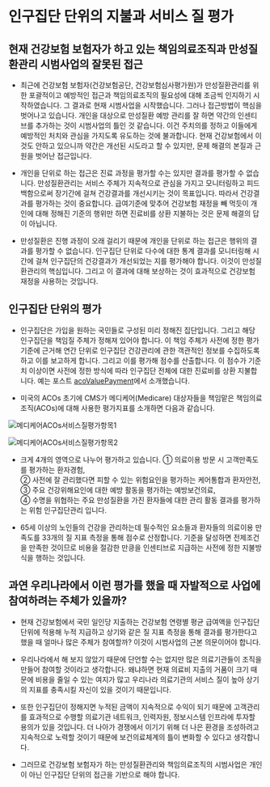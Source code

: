 # 인구집단 단위의 지불과 서비스 질 평가

## 현재 건강보험 보험자가 하고 있는 책임의료조직과 만성질환관리 시범사업의 잘못된 접근

* 최근에 건강보험 보험자(건강보험공단, 건강보험심사평가원)가 만성질환관리를 위한 포괄적이고 예방적인 접근과 책임의료조직의 필요성에 대해 조금씩 인지하기 시작하였습니다. 그 결과로 현재 시범사업을 시작했습니다. 그러나 접근방법이 핵심을 벗어나고 있습니다. 개인을 대상으로 만성질환 예방 관리를 잘 하면 약간의 인센티브를 추가하는 것이 시범사업의 틀인 것 같습니다. 이건 주치의를 정하고 이들에게 예방적인 처치와 관심을 가지도록 유도하는 것에 불과합니다. 현재 건강보험에서 이것도 안하고 있으니까 약간은 개선된 시도라고 할 수 있지만, 문제 해결의 본질과 근원을 벗어난 접근입니다.

* 개인을 단위로 하는 접근은 진료 과정을 평가할 수는 있지만 결과를 평가할 수 없습니다. 만성질환관리는 서비스 주체가 지속적으로 관심을 가지고 모니터링하고 피드백함으로써 장기간에 걸쳐 건강결과를 개선시키는 것이 목표입니다. 따라서 건강결과를 평가하는 것이 중요합니다. 급여기준에 맞추어 건강보험 재정을 빼 먹듯이 개인에 대해 정해진 기준의 행위만 하면 진료비를 상환 지불하는 것은 문제 해결의 답이 아닙니다. 

* 만성질환은 진행 과정이 오래 걸리기 때문에 개인을 단위로 하는 접근은 행위의 결과를 평가할 수 없습니다. 인구집단 단위로 다수에 대한 통계 결과를 모니터링해 시간에 걸쳐 인구집단의 건강결과가 개선되었는 지를 평가해야 합니다. 이것이 만성질환관리의 핵심입니다. 그리고 이 결과에 대해 보상하는 것이 효과적으로 건강보험 재정을 사용하는 것입니다.

## 인구집단 단위의 평가

* 인구집단은 가입을 원하는 국민들로 구성된 미리 정해진 집단입니다. 그리고 해당 인구집단을 책임질 주체가 정해져 있어야 합니다. 이 책임 주체가 사전에 정한 평가기준에 근거해 연간 단위로 인구집단 건강관리에 관한 객관적인 정보를 수집하도록 하고 이를 보고하게 합니다. 그리고 이를 평가해 점수를 산출합니다. 이 점수가 기준치 이상이면 사전에 정한 방식에 따라 인구집단 전체에 대한 진료비를 상환 지불합니다. 예는 포스트 [acoValuePayment](/data/posts/acoValuePayment.md)에서 소개했습니다.

* 미국의 ACOs 초기에 CMS가 메디케어(Medicare) 대상자들을 책임맡은 책임의료조직(ACOs)에 대해 사용한 평가지표를 소개하면 다음과 같습니다.

![메디케어ACOs서비스질평가항목1](</images/posts/메디케어ACOs서비스질평가항목1.png>)

![메디케어ACOs서비스질평가항목2](</images/posts/메디케어ACOs서비스질평가항목2.png>)

* 크게 4개의 영역으로 나누어 평가하고 있습니다.
   ① 의료이용 방문 시 고객만족도를 평가하는 환자경험,    
   ② 사전에 잘 관리했다면 피할 수 있는 위험요인을 평가하는 케어통합과 환자안전,     
   ③ 주요 건강위해요인에 대한 예방 활동을 평가하는 예방보건의료,    
   ④ 수명을 위협하는 주요 만성질환을 가진 환자들에 대한 관리 활동 결과를 평가하는 위험 인구집단관리 입니다.

* 65세 이상의 노인들의 건강을 관리하는데 필수적인 요소들과 환자들의 의료이용 만족도를 33개의 질 지표 측정을 통해 점수로 산정합니다. 기준을 달성하면 전제조건을 만족한 것이므로 비용을 절감한 만킁을 인센티브로 지급하는 사전에 정한 지불방식을 행하는 것입니다.

## 과연 우리나라에서 이런 평가를 했을 때 자발적으로 사업에 참여하려는 주체가 있을까?

* 현재 건강보험에서 국민 일인당 지출하는 건강보험 연령별 평균 급여액을 인구집단 단위에 적용해 누적 지급하고 상기와 같은 질 지표 측정을 통해 결과를 평가한다고 했을 때 얼마나 많은 주체가 참여할까? 이것이 시범사업의 근본 의문이어야 합니다.

* 우리나라에서 해 보지 않았기 때문에 단언할 수는 없지만 많은 의료기관들이 조직을 만들어 참여할 것이라고 생각합니다. 왜냐하면 현재 의료비 지출의 거품이 크기 때문에 비용을 줄일 수 있는 여지가 많고 우리나라 의료기관의 서비스 질이 높아 상기의 지표를 충족시킬 자신이 있을 것이기 때문입니다. 

* 또한 인구집단이 정해지면 누적된 금액이 지속적으로 수익이 되기 때문에 고객관리를 효과적으로 수행할 의료기관 네트워크, 인력자원, 정보시스템 인프라에 투자할 용의가 있을 것입니다. 더 나아가 경쟁에서 이기기 위해 더 나은 환경을 조성하려고 지속적으로 노력할 것이기 때문에 보건의료체계의 틀이 변화할 수 있다고 생각합니다.

* 그러므로 건강보험 보험자가 하는 만성질환관리와 책임의료조직의 시범사업은 개인이 아닌 인구집단 단위의 접근을 기반으로 해야 합니다.